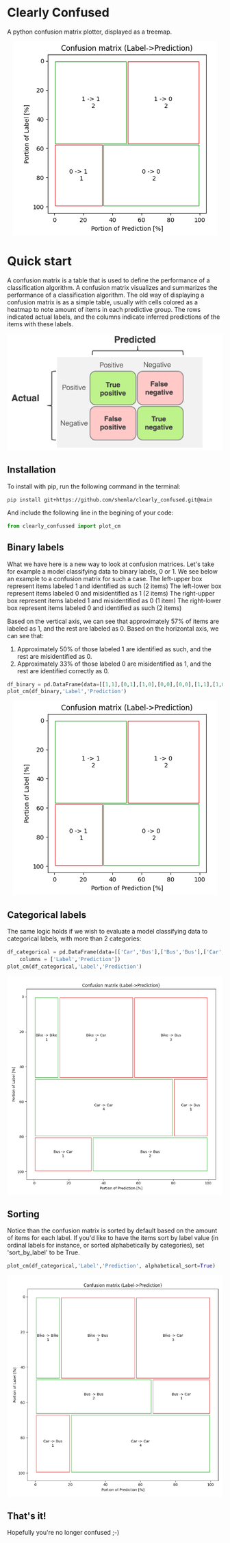 # Clearly Confused
A python confusion matrix plotter, displayed as a treemap. 

<p align="center" width="100%">
    <img src="https://github.com/shemla/clearly_confused/blob/main/assets/binary_label.PNG" alt="binary label">
</p>

# Quick start
A confusion matrix is a table that is used to define the performance of a classification algorithm. A confusion matrix visualizes and summarizes the performance of a classification algorithm.
The old way of displaying a confusion matrix is as a simple table, usually with cells colored as a heatmap to note amount of items in each predictive group. The rows indicated actual labels, and the columns indicate inferred predictions of the items with these labels.

<p align="center" width="100%">
    <img src="https://github.com/shemla/clearly_confused/blob/main/assets/cm_old.png" alt="confusion matrix">
</p>

## Installation
To install with pip, run the following command in the terminal:
```
pip install git+https://github.com/shemla/clearly_confused.git@main
```

And include the following line in the begining of your code:
```python
from clearly_confussed import plot_cm
``` 

## Binary labels
What we have here is a new way to look at confusion matrices.
Let's take for example a model classifying data to binary labels, 0 or 1. We see below an example to a confusion matrix for such a case.
The left-upper box represent items labeled 1 and identified as such (2 items)
The left-lower box represent items labeled 0 and misidentified as 1 (2 items)
The right-upper box represent items labeled 1 and misidentified as 0 (1 item)
The right-lower box represent items labeled 0 and identified as such (2 items)

Based on the vertical axis, we can see that approximately 57% of items are labeled as 1, and the rest are labeled as 0.
Based on the horizontal axis, we can see that: 
1. Approximately 50% of those labeled 1 are identified as such, and the rest are misidentified as 0.
2. Approximately 33% of those labeled 0 are misidentified as 1, and the rest are identified correctly as 0.

```python
df_binary = pd.DataFrame(data=[[1,1],[0,1],[1,0],[0,0],[0,0],[1,1],[1,0]], columns = ['Label','Prediction'])
plot_cm(df_binary,'Label','Prediction')
```

<p align="center" width="100%">
    <img src="https://github.com/shemla/clearly_confused/blob/main/assets/binary_label.PNG" alt="binary labels">
</p>

## Categorical labels
The same logic holds if we wish to evaluate a model classifying data to categorical labels, with more than 2 categories:

```python
df_categorical = pd.DataFrame(data=[['Car','Bus'],['Bus','Bus'],['Car','Car'],['Bus','Bus'],['Car','Car'],['Bike','Car'],['Bike','Bus'],['Car','Car'],['Bike','Car'],['Bike','Bus'],['Car','Car'],['Bike','Car'],['Bike','Bus'],['Bike','Bike'],['Bus','Car']],
    columns = ['Label','Prediction'])
plot_cm(df_categorical,'Label','Prediction')
```

<p align="center" width="100%">
    <img src="https://github.com/shemla/clearly_confused/blob/main/assets/categorical_label.PNG" alt="categorical labels">
</p>

## Sorting
Notice than the confusion matrix is sorted by default based on the amount of items for each label. 
If you'd like to have the items sort by label value (in ordinal labels for instance, or sorted alphabetically by categories), set 'sort_by_label' to be True.

```python
plot_cm(df_categorical,'Label','Prediction', alphabetical_sort=True)
```

<p align="center" width="100%">
    <img src="https://github.com/shemla/clearly_confused/blob/main/assets/categorical_label_sorted_by_label.PNG" alt="categorical_label sorted alphabetically">
</p>


## That's it!
Hopefully you're no longer confused ;-)
